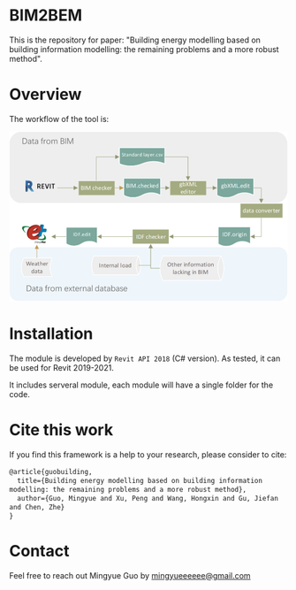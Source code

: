 # BIM2BEM
This is the repository for paper: "Building energy modelling based on building information modelling: the remaining problems and a more robust method".

# Overview
The workflow of the tool is:

<img src="img_folder/workflow.jpg" width="1000">

# Installation

The module is developed by `Revit API 2018` (C# version). As tested, it can be used for Revit 2019-2021.

It includes serveral module, each module will have a single folder for the code.

# Cite this work

If you find this framework is a help to your research, please consider to cite:

```
@article{guobuilding,
  title={Building energy modelling based on building information modelling: the remaining problems and a more robust method},
  author={Guo, Mingyue and Xu, Peng and Wang, Hongxin and Gu, Jiefan and Chen, Zhe}
}
```


# Contact

Feel free to reach out Mingyue Guo by mingyueeeeee@gmail.com
